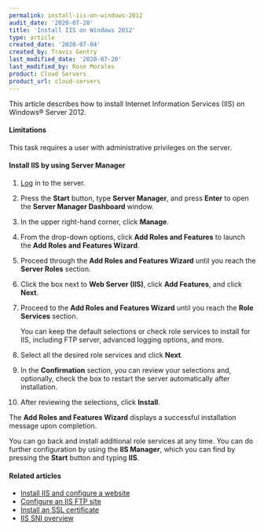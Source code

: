 ```yaml
---
permalink: install-iis-on-windows-2012
audit_date: '2020-07-20'
title: 'Install IIS on Windows 2012'
type: article
created_date: '2020-07-04'
created_by: Travis Gentry
last_modified_date: '2020-07-20'
last_modified_by: Rose Morales
product: Cloud Servers
product_url: cloud-servers
---
```


This article describes how to install Internet Information
Services (IIS) on Windows&reg; Server 2012.

#### Limitations

This task requires a user with administrative privileges on the server.

#### Install IIS by using Server Manager

1. [Log](https://docs-ospc.rackspace.com/support/how-to/cloud-servers/connect-to-a-cloud-server/) in to
   the server.

2. Press the **Start** button, type **Server Manager**, and press **Enter** to open
   the **Server Manager Dashboard** window.

3. In the upper right-hand corner, click **Manage**.

4. From the drop-down options, click **Add Roles and Features** to launch
   the **Add Roles and Features Wizard**.

5. Proceed through the **Add Roles and Features Wizard** until you reach the
   **Server Roles** section.

6. Click the box next to **Web Server (IIS)**, click **Add Features**, and click
   **Next**.

7. Proceed to the **Add Roles and Features Wizard** until you reach the
   **Role Services** section.

    You can keep the default selections or check role services to install
    for IIS, including FTP server, advanced logging options, and more.

10. Select all the desired role services and click **Next**.

11. In the **Confirmation** section, you can review your selections and,
    optionally, check the box to restart the server automatically after installation.

12. After reviewing the selections, click **Install**.

The **Add Roles and Features Wizard** displays a successful installation
message upon completion.

You can go back and install additional role services at any time. You can do further
configuration by using the **IIS Manager**, which you can find by pressing the **Start**
button and typing **IIS**.

#### Related articles

- [Install IIS and configure a
  website](https://docs-ospc.rackspace.com/support/how-to/cloud-servers/install-iis-and-configure-a-website/)
- [Configure an IIS FTP
  site](https://docs-ospc.rackspace.com/support/how-to/cloud-servers/configure-an-iis-ftp-site/)
- [Install an SSL
  certificate](https://docs-ospc.rackspace.com/support/how-to/cloud-servers/install-an-ssl-certificate/)
- [IIS SNI overview](https://docs-ospc.rackspace.com/support/how-to/cloud-servers/iis-sni-overview/)
